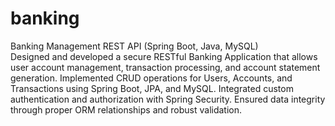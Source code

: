 # banking
Banking Management REST API (Spring Boot, Java, MySQL)		                          
Designed and developed a secure RESTful Banking Application that allows user account management, transaction processing, and account statement generation. Implemented CRUD operations for Users, Accounts, and Transactions using Spring Boot, JPA, and MySQL. Integrated custom authentication and authorization with Spring Security. Ensured data integrity through proper ORM relationships and robust validation.
